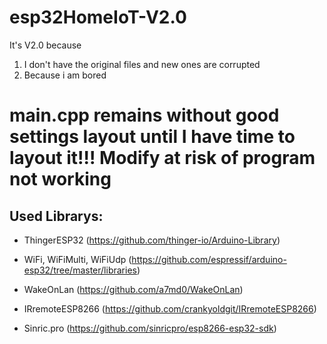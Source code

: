 # esp32HomeIoT-V2.0
It's V2.0 because
 1. I don't have the original files and new ones are corrupted
 2. Because i am bored

# main.cpp remains without good settings layout until I have time to layout it!!! Modify at risk of program not working

## Used Librarys:
- ThingerESP32 (https://github.com/thinger-io/Arduino-Library)

- WiFi, WiFiMulti, WiFiUdp (https://github.com/espressif/arduino-esp32/tree/master/libraries)

- WakeOnLan (https://github.com/a7md0/WakeOnLan)

- IRremoteESP8266 (https://github.com/crankyoldgit/IRremoteESP8266)

- Sinric.pro (https://github.com/sinricpro/esp8266-esp32-sdk)